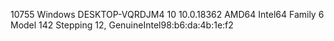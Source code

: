 10755 Windows DESKTOP-VQRDJM4 10 10.0.18362 AMD64 Intel64 Family 6 Model 142 Stepping 12, GenuineIntel98:b6:da:4b:1e:f2